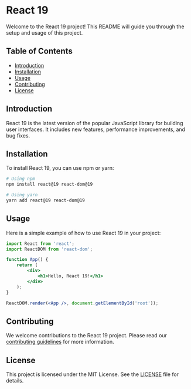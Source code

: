 # React 19

Welcome to the React 19 project! This README will guide you through the setup and usage of this project.

## Table of Contents

- [Introduction](#introduction)
- [Installation](#installation)
- [Usage](#usage)
- [Contributing](#contributing)
- [License](#license)

## Introduction

React 19 is the latest version of the popular JavaScript library for building user interfaces. It includes new features, performance improvements, and bug fixes.

## Installation

To install React 19, you can use npm or yarn:

```bash
# Using npm
npm install react@19 react-dom@19

# Using yarn
yarn add react@19 react-dom@19
```

## Usage

Here is a simple example of how to use React 19 in your project:

```jsx
import React from 'react';
import ReactDOM from 'react-dom';

function App() {
    return (
        <div>
            <h1>Hello, React 19!</h1>
        </div>
    );
}

ReactDOM.render(<App />, document.getElementById('root'));
```

## Contributing

We welcome contributions to the React 19 project. Please read our [contributing guidelines](CONTRIBUTING.md) for more information.

## License

This project is licensed under the MIT License. See the [LICENSE](LICENSE) file for details.
